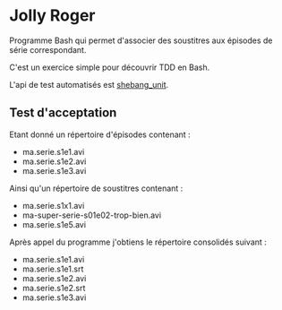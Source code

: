 # Jolly Roger

Programme Bash qui permet d'associer des soustitres aux épisodes de série correspondant.

C'est un exercice simple pour découvrir TDD en Bash.

L'api de test automatisés est [shebang_unit].

## Test d'acceptation

Etant donné un répertoire d'épisodes contenant :
* ma.serie.s1e1.avi
* ma.serie.s1e2.avi
* ma.serie.s1e3.avi

Ainsi qu'un répertoire de soustitres contenant :
* ma.serie.s1x1.avi
* ma-super-serie-s01e02-trop-bien.avi
* ma.serie.s1e5.avi

Après appel du programme j'obtiens le répertoire consolidés suivant :
* ma.serie.s1e1.avi
* ma.serie.s1e1.srt
* ma.serie.s1e2.avi
* ma.serie.s1e2.srt
* ma.serie.s1e3.avi


[shebang_unit]: https://github.com/arpinum/shebang_unit